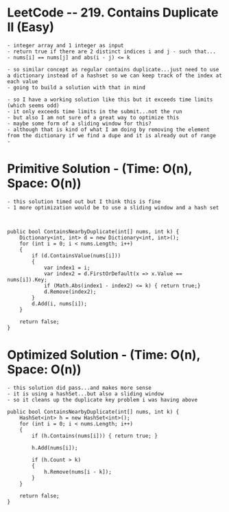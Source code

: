 # LeetCode -- 219. Contains Duplicate II (Easy)

    - integer array and 1 integer as input
    - return true if there are 2 distinct indices i and j - such that...
    - nums[i] == nums[j] and abs(i - j) <= k

    - so similar concept as regular contains duplicate...just need to use a dictionary instead of a hashset so we can keep track of the index at each value
    - going to build a solution with that in mind

    - so I have a working solution like this but it exceeds time limits (which seems odd)
    - it only exceeds time limits in the submit...not the run
    - but also I am not sure of a great way to optimize this
    - maybe some form of a sliding window for this?
    - although that is kind of what I am doing by removing the element from the dictionary if we find a dupe and it is already out of range
    - 


# Primitive Solution - (Time: O(n), Space: O(n))


    - this solution timed out but I think this is fine
    - 1 more optimization would be to use a sliding window and a hash set



    public bool ContainsNearbyDuplicate(int[] nums, int k) {
        Dictionary<int, int> d = new Dictionary<int, int>();
        for (int i = 0; i < nums.Length; i++)
        {
            if (d.ContainsValue(nums[i]))
            {
                var index1 = i;
                var index2 = d.FirstOrDefault(x => x.Value == nums[i]).Key;
                if (Math.Abs(index1 - index2) <= k) { return true;}
                d.Remove(index2);               
            }
            d.Add(i, nums[i]);
        }

        return false;
    }


# Optimized Solution - (Time: O(n), Space: O(n))

    - this solution did pass...and makes more sense
    - it is using a hashSet...but also a sliding window
    - so it cleans up the duplicate key problem i was having above

    public bool ContainsNearbyDuplicate(int[] nums, int k) {
        HashSet<int> h = new HashSet<int>();
        for (int i = 0; i < nums.Length; i++)
        {
            if (h.Contains(nums[i])) { return true; }

            h.Add(nums[i]);

            if (h.Count > k)
            {
                h.Remove(nums[i - k]);
            }
        }

        return false;
    }




    